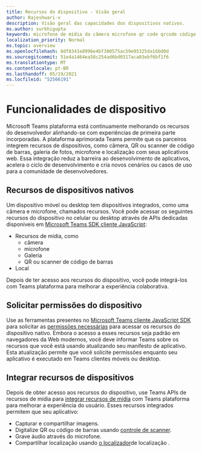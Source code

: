```yaml
---
title: Recursos do dispositivo - Visão geral
author: Rajeshwari-v
description: Visão geral das capacidades dos dispositivos nativos.
ms.author: surbhigupta
keywords: microfone de mídia da câmera microfone qr code qrcode código barra código código de barras de código de barras mapa de localização mapa de localização recursos de permissões de dispositivo nativo
localization_priority: Normal
ms.topic: overview
ms.openlocfilehash: 8df8341e8996e4bf380575ac59e05325da16bd0d
ms.sourcegitcommit: 51e4a1464ea58c254ad6bd0317aca03ebf6bf1f6
ms.translationtype: MT
ms.contentlocale: pt-BR
ms.lasthandoff: 05/19/2021
ms.locfileid: "52566191"
---
```

# <a name="device-capabilities"></a>Funcionalidades de dispositivo

Microsoft Teams plataforma está continuamente melhorando os recursos do desenvolvedor alinhando-se com experiências de primeira parte incorporadas. A plataforma aprimorada Teams permite que os parceiros integrem recursos de dispositivos, como câmera, QR ou scanner de código de barras, galeria de fotos, microfone e localização com seus aplicativos web. Essa integração reduz a barreira ao desenvolvimento de aplicativos, acelera o ciclo de desenvolvimento e cria novos cenários ou casos de uso para a comunidade de desenvolvedores.

## <a name="native-device-capabilities"></a>Recursos de dispositivos nativos

Um dispositivo móvel ou desktop tem dispositivos integrados, como uma câmera e microfone, chamados recursos. Você pode acessar os seguintes recursos do dispositivo no celular ou desktop através de APIs dedicadas disponíveis em [Microsoft Teams SDK cliente JavaScript](/javascript/api/overview/msteams-client?view=msteams-client-js-latest&preserve-view=true):
* Recursos de mídia, como
    * câmera
    * microfone
    * Galeria
    * QR ou scanner de código de barras
* Local

Depois de ter acesso aos recursos do dispositivo, você pode integrá-los com Teams plataforma para melhorar a experiência colaborativa. 

## <a name="request-device-permissions"></a>Solicitar permissões do dispositivo

Use as ferramentas presentes no [Microsoft Teams cliente JavaScript SDK](/javascript/api/overview/msteams-client?view=msteams-client-js-latest&preserve-view=true) para solicitar as [permissões necessárias](native-device-permissions.md) para acessar os recursos do dispositivo nativo. Embora o acesso a esses recursos seja padrão em navegadores da Web modernos, você deve informar Teams sobre os recursos que você está usando atualizando seu manifesto de aplicativo. Esta atualização permite que você solicite permissões enquanto seu aplicativo é executado em Teams clientes móveis ou desktop.
 
 ## <a name="integrate-device-capabilities"></a>Integrar recursos de dispositivos

Depois de obter acesso aos recursos do dispositivo, use Teams APIs de recursos de mídia para [integrar recursos de mídia](mobile-camera-image-permissions.md) com Teams plataforma para melhorar a experiência do usuário. Esses recursos integrados permitem que seu aplicativo:

* Capturar e compartilhar imagens.
* Digitalize QR ou código de barras usando [controle de scanner](qr-barcode-scanner-capability.md).
* Grave áudio através do microfone.
* Compartilhar localização usando [o localizador](location-capability.md)de localização .
